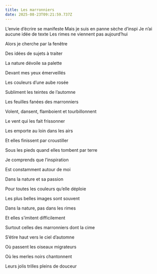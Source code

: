 ```yaml
---
title: Les marronniers
date: 2025-08-23T09:21:59.737Z
---
```

L’envie d’écrire se manifeste
Mais je suis en panne sèche d’inspi
Je n’ai aucune idée de texte
Les rimes ne viennent pas aujourd’hui

Alors je cherche par la fenêtre

Des idées de sujets à traiter

La nature dévoile sa palette

Devant mes yeux émerveillés

Les couleurs d’une aube rosée

Subliment les teintes de l’automne

Les feuilles fanées des marronniers

Volent, dansent, flamboient et tourbillonnent

Le vent qui les fait frissonner

Les emporte au loin dans les airs

Et elles finissent par croustiller

Sous les pieds quand elles tombent par terre

Je comprends que l’inspiration

Est constamment autour de moi

Dans la nature et sa passion

Pour toutes les couleurs qu’elle déploie

Les plus belles images sont souvent

Dans la nature, pas dans les rimes

Et elles s’imitent difficilement

Surtout celles des marronniers dont la cime

S’étire haut vers le ciel d’automne

Où passent les oiseaux migrateurs

Où les merles noirs chantonnent

Leurs jolis trilles pleins de douceur